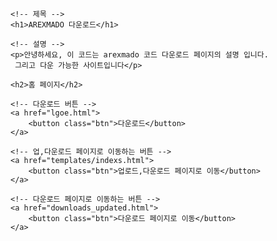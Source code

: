 <html lang="ko">
<head>
    <meta charset="UTF-8">
    <title>AREXMADO 다운로드</title>
    <style>
        /* 버튼 공통 스타일 */
        .btn {
            font-size: 18px;
            padding: 10px 20px;
            margin: 10px 0;   /* 위아래 간격 */
            display: block;   /* 세로 배치 */
            width: 250px;     /* 버튼 넓이 고정 (선택) */
        }
    </style>
</head>
<body>
    
    <!-- 제목 -->
    <h1>AREXMADO 다운로드</h1>

    <!-- 설명 -->
    <p>안녕하세요, 이 코드는 arexmado 코드 다운로드 페이지의 설명 입니다.
     그리고 다운 가능한 사이트입니다</p>

   <!-- 홈 -->
    <h2>홈 페이지</h2>

    <!-- 다운로드 버튼 -->
    <a href="lgoe.html">
        <button class="btn">다운로드</button>
    </a>

    <!-- 업,다운로드 페이지로 이동하는 버튼 -->
    <a href="templates/indexs.html">
        <button class="btn">업로드,다운로드 페이지로 이동</button>
    </a>

    <!-- 다운로드 페이지로 이동하는 버튼 -->
    <a href="downloads_updated.html">
        <button class="btn">다운로드 페이지로 이동</button>
    </a>

</body>
</html>
